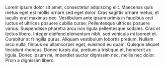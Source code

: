 Lorem ipsum dolor sit amet, consectetur adipiscing elit. Maecenas quis metus eget est mollis ornare sed eget dolor. Cras sagittis ornare metus, et iaculis erat maximus nec. Vestibulum ante ipsum primis in faucibus orci luctus et ultrices posuere cubilia curae; Pellentesque ultrices posuere varius. Suspendisse pharetra arcu non ligula pellentesque sodales. Cras et lectus libero. Integer eleifend elementum nibh, sed vehicula mi laoreet et. Curabitur at fringilla purus. Aliquam vestibulum lobortis pretium. Nullam arcu nulla, finibus eu ullamcorper eget, euismod eu quam. Quisque aliquet tincidunt rhoncus. Donec turpis dui, pretium a tristique et, hendrerit ac ligula. Donec ipsum mi, imperdiet auctor dignissim nec, mollis nec dolor. Proin a dignissim libero.

